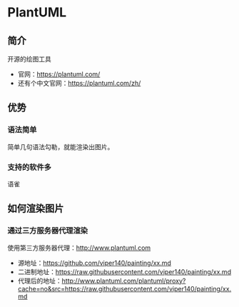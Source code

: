 # PlantUML

## 简介

开源的绘图工具

- 官网：<https://plantuml.com/>
- 还有个中文官网：<https://plantuml.com/zh/>

## 优势

### 语法简单

简单几句语法勾勒，就能渲染出图片。

### 支持的软件多

语雀

## 如何渲染图片

### 通过三方服务器代理渲染

使用第三方服务器代理：http://www.plantuml.com

- 源地址：https://github.com/viper140/painting/xx.md
- 二进制地址：https://raw.githubusercontent.com/viper140/painting/xx.md
- 代理后的地址：http://www.plantuml.com/plantuml/proxy?cache=no&src=https://raw.githubusercontent.com/viper140/painting/xx.md
